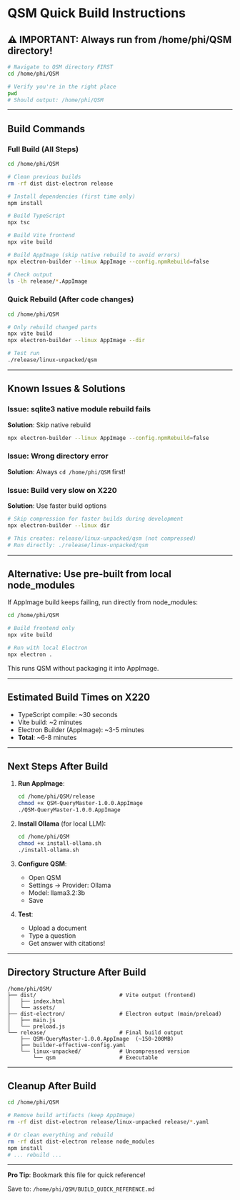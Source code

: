 # QSM Quick Build Instructions

## ⚠️ IMPORTANT: Always run from /home/phi/QSM directory!

```bash
# Navigate to QSM directory FIRST
cd /home/phi/QSM

# Verify you're in the right place
pwd
# Should output: /home/phi/QSM
```

---

## Build Commands

### Full Build (All Steps)

```bash
cd /home/phi/QSM

# Clean previous builds
rm -rf dist dist-electron release

# Install dependencies (first time only)
npm install

# Build TypeScript
npx tsc

# Build Vite frontend
npx vite build

# Build AppImage (skip native rebuild to avoid errors)
npx electron-builder --linux AppImage --config.npmRebuild=false

# Check output
ls -lh release/*.AppImage
```

### Quick Rebuild (After code changes)

```bash
cd /home/phi/QSM

# Only rebuild changed parts
npx vite build
npx electron-builder --linux AppImage --dir

# Test run
./release/linux-unpacked/qsm
```

---

## Known Issues & Solutions

### Issue: sqlite3 native module rebuild fails

**Solution**: Skip native rebuild
```bash
npx electron-builder --linux AppImage --config.npmRebuild=false
```

### Issue: Wrong directory error

**Solution**: Always `cd /home/phi/QSM` first!

### Issue: Build very slow on X220

**Solution**: Use faster build options
```bash
# Skip compression for faster builds during development
npx electron-builder --linux dir

# This creates: release/linux-unpacked/qsm (not compressed)
# Run directly: ./release/linux-unpacked/qsm
```

---

## Alternative: Use pre-built from local node_modules

If AppImage build keeps failing, run directly from node_modules:

```bash
cd /home/phi/QSM

# Build frontend only
npx vite build

# Run with local Electron
npx electron .
```

This runs QSM without packaging it into AppImage.

---

## Estimated Build Times on X220

- TypeScript compile: ~30 seconds
- Vite build: ~2 minutes
- Electron Builder (AppImage): ~3-5 minutes
- **Total**: ~6-8 minutes

---

## Next Steps After Build

1. **Run AppImage**:
   ```bash
   cd /home/phi/QSM/release
   chmod +x QSM-QueryMaster-1.0.0.AppImage
   ./QSM-QueryMaster-1.0.0.AppImage
   ```

2. **Install Ollama** (for local LLM):
   ```bash
   cd /home/phi/QSM
   chmod +x install-ollama.sh
   ./install-ollama.sh
   ```

3. **Configure QSM**:
   - Open QSM
   - Settings → Provider: Ollama
   - Model: llama3.2:3b
   - Save

4. **Test**:
   - Upload a document
   - Type a question
   - Get answer with citations!

---

## Directory Structure After Build

```
/home/phi/QSM/
├── dist/                          # Vite output (frontend)
│   ├── index.html
│   └── assets/
├── dist-electron/                 # Electron output (main/preload)
│   ├── main.js
│   └── preload.js
└── release/                       # Final build output
    ├── QSM-QueryMaster-1.0.0.AppImage  (~150-200MB)
    ├── builder-effective-config.yaml
    └── linux-unpacked/            # Uncompressed version
        └── qsm                    # Executable
```

---

## Cleanup After Build

```bash
cd /home/phi/QSM

# Remove build artifacts (keep AppImage)
rm -rf dist dist-electron release/linux-unpacked release/*.yaml

# Or clean everything and rebuild
rm -rf dist dist-electron release node_modules
npm install
# ... rebuild ...
```

---

**Pro Tip**: Bookmark this file for quick reference!

Save to: `/home/phi/QSM/BUILD_QUICK_REFERENCE.md`
